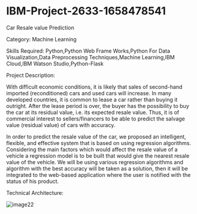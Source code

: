 # IBM-Project-2633-1658478541
Car Resale value Prediction

Category: Machine Learning

Skills Required:
Python,Python Web Frame Works,Python For Data Visualization,Data Preprocessing Techniques,Machine Learning,IBM Cloud,IBM Watson Studio,Python-Flask

Project Description:

With difficult economic conditions, it is likely that sales of second-hand imported (reconditioned) cars and used cars will increase. In many developed countries, it is common to lease a car rather than buying it outright. After the lease period is over, the buyer has the possibility to buy the car at its residual value, i.e. its expected resale value. Thus, it is of commercial interest to sellers/financers to be able to predict the salvage value (residual value) of cars with accuracy.

In order to predict the resale value of the car, we proposed an intelligent, flexible, and effective system that is based on using regression algorithms. Considering the main factors which would affect the resale value of a vehicle a regression model is to be built that would give the nearest resale value of the vehicle. We will be using various regression algorithms and algorithm with the best accuracy will be taken as a solution, then it will be integrated to the web-based application where the user is notified with the status of his product.



Technical Architecture:

![image22](https://user-images.githubusercontent.com/88587653/196051821-dfb0325a-1e53-441a-bff4-0f8846ffeb72.png)
